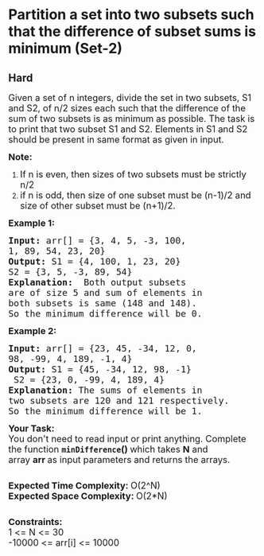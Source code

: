 # Partition a set into two subsets such that the difference of subset sums is minimum (Set-2)
## Hard
<div class="problems_problem_content__Xm_eO"><p><span style="font-size:18px">Given a set of n integers, divide the set in two subsets, S1 and S2, of n/2 sizes each such that the difference of the sum of two subsets is as minimum as possible. The task is to print that two subset S1 and S2. Elements in S1 and S2 should be present in same format as given in input.</span></p>

<p><span style="font-size:18px"><strong>Note:</strong>&nbsp;</span></p>

<ol>
	<li><span style="font-size:18px">If n is even, then sizes of two subsets must be strictly n/2 </span></li>
	<li><span style="font-size:18px">if n is odd, then size of one subset must be (n-1)/2 and size of other subset must be (n+1)/2.</span></li>
</ol>

<p><strong><span style="font-size:18px">Example 1:</span></strong></p>

<pre><span style="font-size:18px"><strong>Input:</strong> arr[] = {3, 4, 5, -3, 100, 
1, 89, 54, 23, 20}
<strong>Output: </strong>S1 = {4, 100, 1, 23, 20} 
S2 = {3, 5, -3, 89, 54}
<strong>Explanation:</strong>  Both output subsets 
are of size 5 and sum of elements in 
both subsets is same (148 and 148).
So the minimum difference will be 0.</span></pre>

<p><strong><span style="font-size:18px">Example 2:</span></strong></p>

<pre><span style="font-size:18px"><strong>Input:</strong> arr[] = {23, 45, -34, 12, 0, 
98, -99, 4, 189, -1, 4}
<strong>Output:</strong> S1 = {45, -34, 12, 98, -1} 
 S2 = {23, 0, -99, 4, 189, 4}
<strong>Explanation:</strong> The sums of elements in 
two subsets are 120 and 121 respectively.
So the minimum difference will be 1.</span></pre>

<p><span style="font-size:18px"><strong>Your Task:</strong><br>
You don't need to read input or print anything. Complete the function&nbsp;<strong><code>minDifference</code>()&nbsp;</strong>which takes&nbsp;<strong>N</strong>&nbsp;and array&nbsp;<strong>arr&nbsp;</strong>as input parameters and returns the arrays.</span><br>
&nbsp;</p>

<p><span style="font-size:18px"><strong>Expected Time Complexity:&nbsp;</strong>O(2^N)<br>
<strong>Expected Space Complexity:&nbsp;</strong>O(2*N)</span><br>
&nbsp;</p>

<p><span style="font-size:18px"><strong>Constraints:</strong><br>
1 &lt;= N &lt;= 30<br>
-10000 &lt;= arr[i] &lt;= 10000</span></p>
</div>